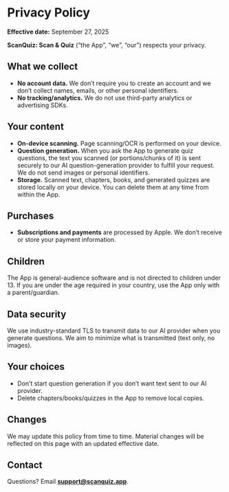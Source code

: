 # Privacy Policy
**Effective date:** September 27, 2025

**ScanQuiz: Scan & Quiz** (“the App”, “we”, “our”) respects your privacy.

## What we collect
- **No account data.** We don’t require you to create an account and we don’t collect names, emails, or other personal identifiers.
- **No tracking/analytics.** We do not use third-party analytics or advertising SDKs.

## Your content
- **On-device scanning.** Page scanning/OCR is performed on your device.
- **Question generation.** When you ask the App to generate quiz questions, the text you scanned (or portions/chunks of it) is sent securely to our AI question-generation provider to fulfill your request. We do not send images or personal identifiers.
- **Storage.** Scanned text, chapters, books, and generated quizzes are stored locally on your device. You can delete them at any time from within the App.

## Purchases
- **Subscriptions and payments** are processed by Apple. We don’t receive or store your payment information.

## Children
The App is general-audience software and is not directed to children under 13. If you are under the age required in your country, use the App only with a parent/guardian.

## Data security
We use industry-standard TLS to transmit data to our AI provider when you generate questions. We aim to minimize what is transmitted (text only, no images).

## Your choices
- Don’t start question generation if you don’t want text sent to our AI provider.
- Delete chapters/books/quizzes in the App to remove local copies.

## Changes
We may update this policy from time to time. Material changes will be reflected on this page with an updated effective date.

## Contact
Questions? Email **support@scanquiz.app**.
